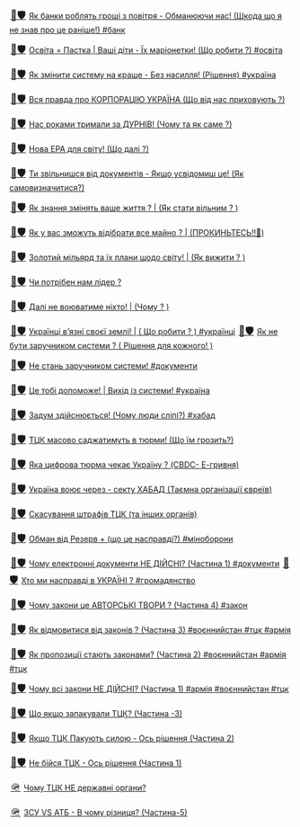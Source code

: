 <span><a href="{{site.github.url}}/pages/you_tube/volodimir-vojtenko/yak-banki-roblyat-groshi-z-povitrya-obmanyuyuchi-nas-shkoda-sho-ya-ne-znav-pro-ce-ranishe-bank/index.html" target="_block"><font style="font-size:1.3em;padding:0 .3em 0 .1em;">💢🛡️</font>Як банки роблять гроші з повітря - Обманюючи нас! (Шкода що я не знав про це раніше!) #банк</a></span>

<span><a href="{{site.github.url}}/pages/you_tube/volodimir-vojtenko/osvita-pastka-vashi-diti-yih-marionetki-sho-robiti-osvita/index.html" target="_block"><font style="font-size:1.3em;padding:0 .3em 0 .1em;">💢🛡️</font>Освіта = Пастка | Ваші діти - Їх маріонетки! (Що робити ?) #освіта</a></span>

<span><a href="{{site.github.url}}/pages/you_tube/volodimir-vojtenko/yak-zminiti-sistemu-na-krashe-bez-nasillya-rishennya-ukrayina/index.html" target="_block"><font style="font-size:1.3em;padding:0 .3em 0 .1em;">💢🛡️</font>Як змінити систему на краще - Без насилля! (Рішення) #україна</a></span>

<span><a href="{{site.github.url}}/pages/you_tube/volodimir-vojtenko/vsya-pravda-pro-korporaciyu-ukrayina-sho-vid-nas-prihovuyut/index.html" target="_block"><font style="font-size:1.3em;padding:0 .3em 0 .1em;">💢🛡️</font>Вся правда про КОРПОРАЦІЮ УКРАЇНА (Що від нас приховують ?)</a></span>

<span><a href="{{site.github.url}}/pages/you_tube/volodimir-vojtenko/nas-rokami-trimali-za-durniv-chomu-ta-yak-same/index.html" target="_block"><font style="font-size:1.3em;padding:0 .3em 0 .1em;">💢🛡️</font>Нас роками тримали за ДУРНІВ! (Чому та як саме ?)</a></span>

<span><a href="{{site.github.url}}/pages/you_tube/volodimir-vojtenko/nova-era-dlya-svitu-sho-dali/index.html" target="_block"><font style="font-size:1.3em;padding:0 .3em 0 .1em;">💢🛡️</font>Нова ЕРА для світу! (Що далі ?)</a></span>

<span><a href="{{site.github.url}}/pages/you_tube/volodimir-vojtenko/ti-zvilnishsya-vid-dokumentiv-yaksho-usvidomish-ce-yak-samoviznachitisya/index.html" target="_block"><font style="font-size:1.3em;padding:0 .3em 0 .1em;">💢🛡️</font>Ти звільнишся від документів - Якщо усвідомиш це! (Як самовизначитися?)</a></span>

<span><a href="{{site.github.url}}/pages/you_tube/volodimir-vojtenko/yak-znannya-zminyat-vashe-zhittya-yak-stati-vilnim/index.html" target="_block"><font style="font-size:1.3em;padding:0 .3em 0 .1em;">💢🛡️</font>Як знання змінять ваше життя ? | (Як стати вільним ? )</a></span>

<span><a href="{{site.github.url}}/pages/you_tube/volodimir-vojtenko/yak-u-vas-zmozhut-vidibrati-vse-majno-prokintes/index.html" target="_block"><font style="font-size:1.3em;padding:0 .3em 0 .1em;">💢🛡️</font>Як у вас зможуть відібрати все майно ? | (ПРОКИНЬТЕСЬ‼️🧠)</a></span>

<span><a href="{{site.github.url}}/pages/you_tube/volodimir-vojtenko/zolotij-milyard-ta-yih-plani-shodo-svitu-yak-vizhiti/index.html" target="_block"><font style="font-size:1.3em;padding:0 .3em 0 .1em;">💢🛡️</font>Золотий мільярд та їх плани щодо світу! | (Як вижити ? )</a></span>

<span><a href="{{site.github.url}}/pages/you_tube/volodimir-vojtenko/chi-potriben-nam-lider/index.html" target="_block"><font style="font-size:1.3em;padding:0 .3em 0 .1em;">💢🛡️</font>Чи потрібен нам лідер ?</a></span>

<span><a href="{{site.github.url}}/pages/you_tube/volodimir-vojtenko/dali-ne-voyuvatime-nihto-chomu/index.html" target="_block"><font style="font-size:1.3em;padding:0 .3em 0 .1em;">💢🛡️</font>Далі не воюватиме ніхто! | (Чому ? )</a></span>

<span><a href="{{site.github.url}}/pages/you_tube/volodimir-vojtenko/ukrayinci-vyazni-svoyeyi-zemli-sho-robiti-ukrayinci/index.html" target="_block"><font style="font-size:1.3em;padding:0 .3em 0 .1em;">💢🛡️</font>Українці вʼязні своєї землі! | ( Що робити ? ) #українці</a></span>
<span><a href="{{site.github.url}}/pages/you_tube/volodimir-vojtenko/yak-ne-buti-zaruchnikom-sistemi-rishennya-dlya-kozhnogo/index.html" target="_block"><font style="font-size:1.3em;padding:0 .3em 0 .1em;">💢🛡️</font>Як не бути заручником системи ? ( Рішення для кожного! )</a></span>

<span><a href="{{site.github.url}}/pages/you_tube/volodimir-vojtenko/ne-stan-zaruchnikom-sistemi-dokumenti/index.html" target="_block"><font style="font-size:1.3em;padding:0 .3em 0 .1em;">💢🛡️</font>Не стань заручником системи! #документи</a></span>

<span><a href="{{site.github.url}}/pages/you_tube/volodimir-vojtenko/ce-tobi-dopomozhe-vihid-iz-sistemi-ukrayina/index.html" target="_block"><font style="font-size:1.3em;padding:0 .3em 0 .1em;">💢🛡️</font>Це тобі допоможе! | Вихід із системи! #україна</a></span>

<span><a href="{{site.github.url}}/pages/you_tube/volodimir-vojtenko/zadum-zdijsnyuyetsya-chomu-lyudi-slipi-habad/index.html" target="_block"><font style="font-size:1.3em;padding:0 .3em 0 .1em;">💢🛡️</font>Задум здійснюється! (Чому люди сліпі?) #хабад</a></span>

<span><a href="{{site.github.url}}/pages/you_tube/volodimir-vojtenko/tck-masovo-sadzhatimut-v-tyurmi-sho-yim-grozit/index.html" target="_block"><font style="font-size:1.3em;padding:0 .3em 0 .1em;">💢🛡️</font>ТЦК масово саджатимуть в тюрми! (Що їм грозить?)</a></span>

<span><a href="{{site.github.url}}/pages/you_tube/volodimir-vojtenko/yaka-cifrova-tyurma-chekaye-ukrayinu-cbdc-e-grivnya/index.html" target="_block"><font style="font-size:1.3em;padding:0 .3em 0 .1em;">💢🛡️</font>Яка цифрова тюрма чекає Україну ? (CBDC- Е-гривня)</a></span>

<span><a href="{{site.github.url}}/pages/you_tube/volodimir-vojtenko/ukrayina-voyuye-cherez-sektu-habad-tayemna-organizaciyi-yevreyiv/index.html" target="_block"><font style="font-size:1.3em;padding:0 .3em 0 .1em;">💢🛡️</font>Україна воює через - секту ХАБАД (Таємна організації євреїв)</a></span>

<span><a href="{{site.github.url}}/pages/you_tube/volodimir-vojtenko/skasuvannya-shtrafiv-tck-ta-inshih-organiv/index.html" target="_block"><font style="font-size:1.3em;padding:0 .3em 0 .1em;">💢🛡️</font>Скасування штрафів ТЦК (та інших органів)</a></span>

<span><a href="{{site.github.url}}/pages/you_tube/volodimir-vojtenko/obman-vid-rezerv-sho-ce-naspravdi-minoboroni/index.html" target="_block"><font style="font-size:1.3em;padding:0 .3em 0 .1em;">💢🛡️</font>Обман від Резерв + (що це насправді?) #міноборони</a></span>

<span><a href="{{site.github.url}}/pages/you_tube/volodimir-vojtenko/chomu-elektronni-dokumenti-ne-dijsni-chastina-1-dokumenti/index.html" target="_block"><font style="font-size:1.3em;padding:0 .3em 0 .1em;">💢🛡️</font>Чому електронні документи НЕ ДІЙСНІ? (Частина 1) #документи</a></span>
<span><a href="{{site.github.url}}/pages/you_tube/volodimir-vojtenko/hto-mi-naspravdi-v-ukrayini-gromadyanstvo/index.html" target="_block"><font style="font-size:1.3em;padding:0 .3em 0 .1em;">💢🛡️</font>Хто ми насправді в УКРАЇНІ ? #громадянство</a></span>

<span><a href="{{site.github.url}}/pages/you_tube/volodimir-vojtenko/chomu-zakoni-ce-avtorski-tvori-chastina-4-zakon/index.html" target="_block"><font style="font-size:1.3em;padding:0 .3em 0 .1em;">💢🛡️</font>Чому закони це АВТОРСЬКІ ТВОРИ ? (Частина 4) #закон</a></span>

<span><a href="{{site.github.url}}/pages/you_tube/volodimir-vojtenko/yak-vidmovitisya-vid-zakoniv-chastina-3-voyennijstan-tck-armiya.html" target="_block"><font style="font-size:1.3em;padding:0 .3em 0 .1em;">💢🛡️</font>Як відмовитися від законів ? (Частина 3) #воєннийстан #тцк #армія</a></span>

<span><a href="{{site.github.url}}/pages/you_tube/volodimir-vojtenko/yak-propoziciyi-stayut-zakonami-chastina-2/index.html" target="_block"><font style="font-size:1.3em;padding:0 .3em 0 .1em;">💢🛡️</font>Як пропозиції стають законами? (Частина 2) #воєннийстан #армія #тцк</a></span>

<span><a href="{{site.github.url}}/pages/you_tube/volodimir-vojtenko/chomu-vsi-zakoni-ne-dijsni-armiya-voyennijstan-tck/index.html" target="_block"><font style="font-size:1.3em;padding:0 .3em 0 .1em;">💢🛡️</font>Чому всі закони НЕ ДІЙСНІ? (Частина 1) #армія #воєннийстан #тцк</a></span>

<span><a href="{{site.github.url}}/pages/you_tube/volodimir-vojtenko/sho-yaksho-zapakuvali-tck-chastina-3.html" target="_block"><font style="font-size:1.3em;padding:0 .3em 0 .1em;">💢🛡️</font>Що якщо запакували ТЦК? (Частина -3)</a></span>

<span><a href="{{site.github.url}}/pages/you_tube/volodimir-vojtenko/yaksho-tck-pakuyut-siloyu-os-rishennya-chastina-2-tck-voyennijstan.html" target="_block"><font style="font-size:1.3em;padding:0 .3em 0 .1em;">💢🛡️</font>Якщо ТЦК Пакують силою - Ось рішення (Частина 2)</a></span>

<span><a href="{{site.github.url}}/pages/you_tube/volodimir-vojtenko/ne-bijsya-tck-os-rishennya-chastina-1-tck-voyennijstan.html" target="_block"><font style="font-size:1.3em;padding:0 .3em 0 .1em;">💢🛡️</font>Не бійся ТЦК - Ось рішення (Частина 1)</a></span>

<span><a href="{{site.github.url}}/pages/you_tube/volodimir-vojtenko/chomu-tck-ne-derzhavni-organi-tck-voyennijstan.html" target="_block"><font style="font-size:1.3em;padding:0 .3em 0 .1em;">🪖</font>Чому ТЦК НЕ державні органи?</a></span>

<span><a href="{{site.github.url}}/pages/you_tube/volodimir-vojtenko/zsu-vs-atb-v-chomu-riznicya-chastina-5-voyennijstan-armiya-atbmarket.html" target="_block"><font style="font-size:1.3em;padding:0 .3em 0 .1em;">🪖</font>ЗСУ VS АТБ - В чому різниця? (Частина-5)</a></span>
